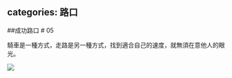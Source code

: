 categories: 路口
---

##成功路口 # 05 

騎車是一種方式，走路是另一種方式，找到適合自己的速度，就無須在意他人的眼光。

![](/picture/10848580_519032358239853_3453026810437123487_o.jpg)

